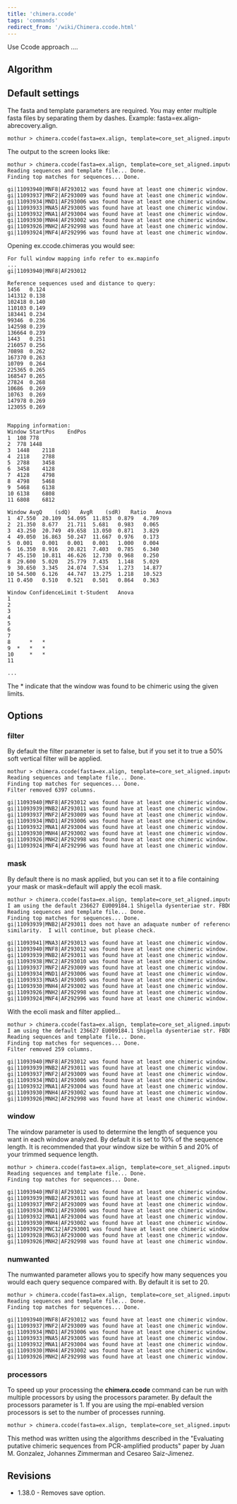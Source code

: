 ```yaml
---
title: 'chimera.ccode'
tags: 'commands'
redirect_from: '/wiki/Chimera.ccode.html'
---
```

Use Ccode approach \....


## Algorithm

## Default settings

The fasta and template parameters are required. You may enter multiple
fasta files by separating them by dashes. Example:
fasta=ex.align-abrecovery.align.

    mothur > chimera.ccode(fasta=ex.align, template=core_set_aligned.imputed.fasta)

The output to the screen looks like:

    mothur > chimera.ccode(fasta=ex.align, template=core_set_aligned.imputed.fasta)
    Reading sequences and template file... Done.
    Finding top matches for sequences... Done.

    gi|11093940|MNF8|AF293012 was found have at least one chimeric window.
    gi|11093937|MNF2|AF293009 was found have at least one chimeric window.
    gi|11093934|MND1|AF293006 was found have at least one chimeric window.
    gi|11093933|MNA5|AF293005 was found have at least one chimeric window.
    gi|11093932|MNA1|AF293004 was found have at least one chimeric window.
    gi|11093930|MNH4|AF293002 was found have at least one chimeric window.
    gi|11093926|MNH2|AF292998 was found have at least one chimeric window.
    gi|11093924|MNF4|AF292996 was found have at least one chimeric window.

Opening ex.ccode.chimeras you would see:

    For full window mapping info refer to ex.mapinfo
    ...
    gi|11093940|MNF8|AF293012

    Reference sequences used and distance to query:
    1456   0.124
    141312 0.138
    102418 0.140
    110103 0.149
    183441 0.234
    99346  0.236
    142598 0.239
    136664 0.239
    1443   0.251
    216057 0.256
    70898  0.262
    167370 0.263
    10709  0.264
    225365 0.265
    168547 0.265
    27824  0.268
    10686  0.269
    10763  0.269
    147978 0.269
    123055 0.269


    Mapping information: 
    Window StartPos    EndPos
    1  108 778
    2  778 1448
    3  1448    2118
    4  2118    2788
    5  2788    3458
    6  3458    4128
    7  4128    4798
    8  4798    5468
    9  5468    6138
    10 6138    6808
    11 6808    6812

    Window AvgQ    (sdQ)   AvgR    (sdR)   Ratio   Anova
    1  47.550  20.109  54.095  11.853  0.879   4.709
    2  21.350  8.677   21.711  5.681   0.983   0.065
    3  43.250  20.749  49.658  13.050  0.871   3.829
    4  49.050  16.863  50.247  11.667  0.976   0.173
    5  0.001   0.001   0.001   0.001   1.000   0.004
    6  16.350  8.916   20.821  7.403   0.785   6.340
    7  45.150  10.811  46.626  12.730  0.968   0.250
    8  29.600  5.020   25.779  7.435   1.148   5.029
    9  30.650  3.345   24.074  7.534   1.273   14.877
    10 54.500  6.126   44.747  13.275  1.218   10.523
    11 0.450   0.510   0.521   0.501   0.864   0.363

    Window ConfidenceLimit t-Student   Anova
    1              
    2              
    3              
    4              
    5              
    6              
    7              
    8      *   *   
    9  *   *   *   
    10     *   *   
    11             

    ...

The \* indicate that the window was found to be chimeric using the given
limits.

## Options

### filter

By default the filter parameter is set to false, but if you set it to
true a 50% soft vertical filter will be applied.

    mothur > chimera.ccode(fasta=ex.align, template=core_set_aligned.imputed.fasta, filter=t)
    Reading sequences and template file... Done.
    Finding top matches for sequences... Done.
    Filter removed 6397 columns.

    gi|11093940|MNF8|AF293012 was found have at least one chimeric window.
    gi|11093939|MNB2|AF293011 was found have at least one chimeric window.
    gi|11093937|MNF2|AF293009 was found have at least one chimeric window.
    gi|11093934|MND1|AF293006 was found have at least one chimeric window.
    gi|11093932|MNA1|AF293004 was found have at least one chimeric window.
    gi|11093930|MNH4|AF293002 was found have at least one chimeric window.
    gi|11093926|MNH2|AF292998 was found have at least one chimeric window.
    gi|11093924|MNF4|AF292996 was found have at least one chimeric window.

### mask

By default there is no mask applied, but you can set it to a file
containing your mask or mask=default will apply the ecoli mask.

    mothur > chimera.ccode(fasta=ex.align, template=core_set_aligned.imputed.fasta, mask=default)
    I am using the default 236627 EU009184.1 Shigella dysenteriae str. FBD013.
    Reading sequences and template file... Done.
    Finding top matches for sequences... Done.
    gi|11093939|MNB2|AF293011 does not have an adaquate number of reference sequences that are within 20% and 0.5%
    similarity.  I will continue, but please check.

    gi|11093941|MNA3|AF293013 was found have at least one chimeric window.
    gi|11093940|MNF8|AF293012 was found have at least one chimeric window.
    gi|11093939|MNB2|AF293011 was found have at least one chimeric window.
    gi|11093938|MNC2|AF293010 was found have at least one chimeric window.
    gi|11093937|MNF2|AF293009 was found have at least one chimeric window.
    gi|11093934|MND1|AF293006 was found have at least one chimeric window.
    gi|11093933|MNA5|AF293005 was found have at least one chimeric window.
    gi|11093930|MNH4|AF293002 was found have at least one chimeric window.
    gi|11093926|MNH2|AF292998 was found have at least one chimeric window.
    gi|11093924|MNF4|AF292996 was found have at least one chimeric window.

With the ecoli mask and filter applied\...

    mothur > chimera.ccode(fasta=ex.align, template=core_set_aligned.imputed.fasta, mask=default, filter=t)
    I am using the default 236627 EU009184.1 Shigella dysenteriae str. FBD013.
    Reading sequences and template file... Done.
    Finding top matches for sequences... Done.
    Filter removed 259 columns.

    gi|11093940|MNF8|AF293012 was found have at least one chimeric window.
    gi|11093939|MNB2|AF293011 was found have at least one chimeric window.
    gi|11093937|MNF2|AF293009 was found have at least one chimeric window.
    gi|11093934|MND1|AF293006 was found have at least one chimeric window.
    gi|11093932|MNA1|AF293004 was found have at least one chimeric window.
    gi|11093930|MNH4|AF293002 was found have at least one chimeric window.
    gi|11093926|MNH2|AF292998 was found have at least one chimeric window.

### window

The window parameter is used to determine the length of sequence you
want in each window analyzed. By default it is set to 10% of the
sequence length. It is recommended that your window size be within 5 and
20% of your trimmed sequence length.

    mothur > chimera.ccode(fasta=ex.align, template=core_set_aligned.imputed.fasta, window=400)
    Reading sequences and template file... Done.
    Finding top matches for sequences... Done.

    gi|11093940|MNF8|AF293012 was found have at least one chimeric window.
    gi|11093939|MNB2|AF293011 was found have at least one chimeric window.
    gi|11093937|MNF2|AF293009 was found have at least one chimeric window.
    gi|11093934|MND1|AF293006 was found have at least one chimeric window.
    gi|11093932|MNA1|AF293004 was found have at least one chimeric window.
    gi|11093930|MNH4|AF293002 was found have at least one chimeric window.
    gi|11093929|MNC12|AF293001 was found have at least one chimeric window.
    gi|11093928|MNG3|AF293000 was found have at least one chimeric window.
    gi|11093926|MNH2|AF292998 was found have at least one chimeric window.

### numwanted

The numwanted parameter allows you to specify how many sequences you
would each query sequence compared with. By default it is set to 20.

    mothur > chimera.ccode(fasta=ex.align, template=core_set_aligned.imputed.fasta, numwanted=10)
    Reading sequences and template file... Done.
    Finding top matches for sequences... Done.

    gi|11093940|MNF8|AF293012 was found have at least one chimeric window.
    gi|11093937|MNF2|AF293009 was found have at least one chimeric window.
    gi|11093934|MND1|AF293006 was found have at least one chimeric window.
    gi|11093933|MNA5|AF293005 was found have at least one chimeric window.
    gi|11093932|MNA1|AF293004 was found have at least one chimeric window.
    gi|11093930|MNH4|AF293002 was found have at least one chimeric window.
    gi|11093926|MNH2|AF292998 was found have at least one chimeric window.

### processors

To speed up your processing the **chimera.ccode** command can be run with
multiple processors by using the processors parameter. By default the
processors parameter is 1. If you are using the mpi-enabled version
processors is set to the number of processes running.

    mothur > chimera.ccode(fasta=ex.align, template=core_set_aligned.imputed.fasta, processors=2)

This method was written using the algorithms described in the
"Evaluating putative chimeric sequences from PCR-amplified products"
paper by Juan M. Gonzalez, Johannes Zimmerman and Cesareo Saiz-Jimenez.

## Revisions

-   1.38.0 - Removes save option.


